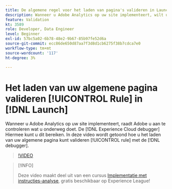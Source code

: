 ```yaml
---
title: De algemene regel voor het laden van pagina's valideren in Launch
description: Wanneer u Adobe Analytics op uw site implementeert, wilt u kunnen valideren wat u onderweg doet. De Experience Cloud debugger aan de redding! Deze video laat zien hoe u de algemene regel voor het laden van pagina's valideert met het foutopsporingsprogramma.
feature: Validation
kt: 3589
role: Developer, Data Engineer
level: Beginner
exl-id: 57bc5a02-6b78-48e2-9b67-85b97fe52d6a
source-git-commit: ecc86de650d87aa7f3d8d1cb6275f38b7cdca7e0
workflow-type: tm+mt
source-wordcount: '117'
ht-degree: 3%

---
```


# Het laden van uw algemene pagina valideren [!UICONTROL Rule] in [!DNL Launch]

Wanneer u Adobe Analytics op uw site implementeert, raadt Adobe u aan te controleren wat u onderweg doet. De [!DNL Experience Cloud debugger] Hiermee kunt u dit bereiken. In deze video wordt getoond hoe u het laden van uw algemene pagina kunt valideren [!UICONTROL rule] met de [!DNL debugger].

>[!VIDEO](https://video.tv.adobe.com/v/28776/?quality=12&learn=on)

>[!INFO]
>
> Deze video maakt deel uit van een cursus [Implementatie met instructies-analyse](https://experienceleague.adobe.com/?recommended=Analytics-D-1-2019.1), gratis beschikbaar op Experience League!